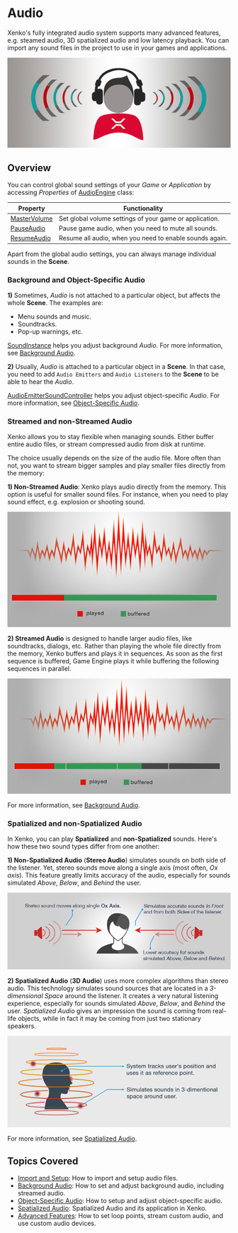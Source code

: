# Audio
Xenko's fully integrated audio system supports many advanced features,
e.g. steamed audio, 3D spatialized audio and low latency playback.
You can import any sound files in the project to use in your games and applications.

![Audio in Xenko](media/audio-index-intro-picture.png)

## Overview
You can control global sound settings of your _Game_ or _Application_
by accessing _Properties_ of [AudioEngine](xref="SiliconStudio.Xenko.Audio.AudioEngine") class:

| Property | Functionality |
|--- | --- |
| [MasterVolume](xref="SiliconStudio.Xenko.Audio.AudioEngine.MasterVolume") | Set global volume settings of your game or application. |
| [PauseAudio](xref="SiliconStudio.Xenko.Audio.AudioEngine.PauseAudio") | Pause game audio, when you need to mute all sounds. |
| [ResumeAudio](xref="SiliconStudio.Xenko.Audio.AudioEngine.ResumeAudio") | Resume all audio, when you need to enable sounds again. |

Apart from the global audio settings, you can always manage individual sounds in the **Scene**.

### Background and Object-Specific Audio
**1)** Sometimes, _Audio_ is not attached to a particular object, but affects the whole **Scene**.
The examples are:

* Menu sounds and music.
* Soundtracks.
* Pop-up warnings, etc.

[SoundInstance](xref="SiliconStudio.Xenko.Audio.SoundInstance") helps you adjust background _Audio_.
For more information, see [Background Audio](background-audio.md).

**2)** Usually, _Audio_ is attached to a particular object in a **Scene**.
In that case, you need to add `Audio Emitters` and `Audio Listeners` to the **Scene** to be able to hear the _Audio_.

[AudioEmitterSoundController](xref="SiliconStudio.Xenko.Audio.AudioEmitterSoundController") helps you adjust object-specific _Audio_.
For more information, see [Object-Specific Audio](entity-audio.md).

### Streamed and non-Streamed Audio
Xenko allows you to stay flexible when managing sounds.
Either buffer entire audio files, or stream compressed audio from disk at runtime.

The choice usually depends on the size of the audio file.
More often than not, you want to stream bigger samples and play smaller files directly from the memory:

**1) Non-Streamed Audio**: Xenko plays audio directly from the memory. This option is useful for smaller sound files.
For instance, when you need to play sound effect, e.g. explosion or shooting sound.

![Non-Streamed Audio](media/audio-index-non-streamed-audio.png)

**2) Streamed Audio** is designed to handle larger audio files, like soundtracks, dialogs, etc.
Rather than playing the whole file directly from the memory, Xenko buffers and plays it in sequences.
As soon as the first sequence is buffered, Game Engine plays it while buffering the following sequences in parallel.

![Streamed Audio](media/audio-index-streamed-audio.png)

For more information, see [Background Audio](background-audio.md).

### Spatialized and non-Spatialized Audio
In Xenko, you can play **Spatialized** and **non-Spatialized** sounds.
Here's how these two sound types differ from one another:

**1) Non-Spatialized Audio** (**Stereo Audio**) simulates sounds on both side of the listener.
Yet, stereo sounds move along a single axis (most often, _Ox axis_).
This feature greatly limits accuracy of the audio, especially for sounds simulated _Above_, _Below_, and _Behind_ the user.

![Non-Spatialized Audio](media/audio-index-non-spatialized-audio.png)

**2) Spatialized Audio** (**3D Audio**) uses more complex algorithms than stereo audio.
This technology simulates sound sources that are located in a _3-dimensional Space_ around the listener.
It creates a very natural listening experience, especially for sounds simulated _Above_, _Below_, and _Behind_ the user.
_Spatialized Audio_ gives an impression the sound is coming from real-life objects,
while in fact it may be coming from just two stationary speakers.

![Spatialized Audio](media/audio-index-spatialized-audio.png)

For more information, see [Spatialized Audio](spatialized-audio.md).

## Topics Covered
* [Import and Setup](import-setup.md): How to import and setup audio files.
* [Background Audio](background-audio.md): How to set and adjust background audio, including streamed audio.
* [Object-Specific Audio](entity-audio.md): How to setup and adjust object-specific audio.
* [Spatialized Audio](spatialized-audio.md): Spatialized Audio and its application in Xenko.
* [Advanced Features](advanced-features.md): How to set loop points, stream custom audio, and use custom audio devices.

